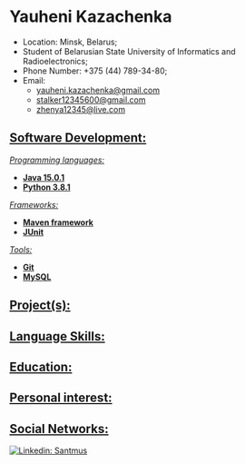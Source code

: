 # Yauheni Kazachenka

* Location: Minsk, Belarus;
* Student of Belarusian State University of Informatics and Radioelectronics;
* Phone Number: +375 (44) 789-34-80;
* Email: <ul>
  <li><a href="mailto:yauheni.kazachenka@gmail.com">yauheni.kazachenka@gmail.com</li>
  <li><a href="mailto:stalker12345600@gmail.com">stalker12345600@gmail.com</li>
  <li><a href="mailto:zhenya12345@live.com">zhenya12345@live.com</li>
</ul>

## Software Development:
*Programming languages:*
<ul type="disc">
  <li><b>Java 15.0.1</b></li>
  <li><b>Python 3.8.1</b></li>
</ul>

*Frameworks:*
<ul type="disc">
  <li><b>Maven framework</b></li>
  <li><b>JUnit</b></li>
</ul>

*Tools:*
<ul type="disc">
  <li><b>Git</b></li>
  <li><b>MySQL</b></li>
</ul>

## Project(s):

## Language Skills:

## Education:

## Personal interest:

## Social Networks:

[![Linkedin: Santmus](https://img.shields.io/badge/-Yauheni%20Kazachenka-blue?style=flat-square&logo=Linkedin&logoColor=white&link=https://www.linkedin.com/in/yauheni-kazachenka-a2bb07154/)](https://www.linkedin.com/in/yauheni-kazachenka-a2bb07154//)
